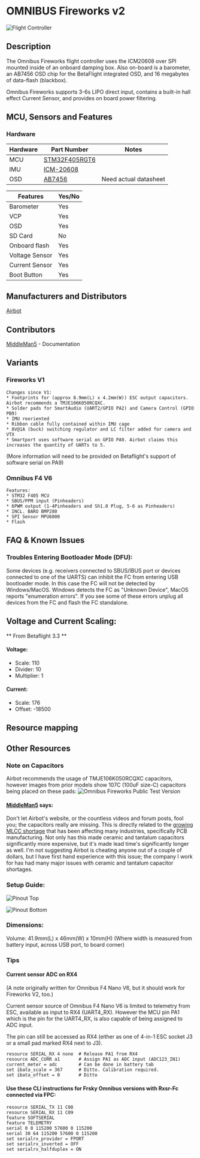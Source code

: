 # OMNIBUS Fireworks v2

![Flight Controller](https://image.ibb.co/gxmWGd/fireworksv2_1.jpg)

## Description

The Omnibus Fireworks flight controller uses the ICM20608
over SPI mounted inside of an onboard damping box.
Also on-board is a barometer, an AB7456 OSD chip for the BetaFlight integrated OSD, and 16 megabytes of data-flash (blackbox).

Omnibus Fireworks supports 3-6s LIPO direct input, contains a built-in hall effect Current Sensor, and provides on board power filtering.

## MCU, Sensors and Features

### Hardware

| Hardware | Part Number                                                                                    | Notes                 |
| -------- | ---------------------------------------------------------------------------------------------- | --------------------- |
| MCU      | [STM32F405RGT6](http://www.mouser.com/ds/2/389/DM00037051-492832.pdf)                          |                       |
| IMU      | [ICM-20608](https://store.invensense.com/datasheets/invensense/ICM-20608-G-ProductSpec-V1.pdf) |                       |
| OSD      | [AB7456](https://www.unmannedtechshop.co.uk/micro-osd-v2-3-ab7456/)                            | Need actual datasheet |

| Features       | Yes/No |
| -------------- | ------ |
| Barometer      | Yes    |
| VCP            | Yes    |
| OSD            | Yes    |
| SD Card        | No     |
| Onboard flash  | Yes    |
| Voltage Sensor | Yes    |
| Current Sensor | Yes    |
| Boot Button    | Yes    |

## Manufacturers and Distributors

[Airbot](https://store.myairbot.com/omnibusfireworksv2.html)

## Contributors

[MiddleMan5](https://github.com/MiddleMan5) - Documentation

## Variants

### Fireworks V1

    Changes since V1:
    * Footprints for (approx 8.9mm(L) x 4.2mm(W)) ESC output capacitors. Airbot recommends a TMJE106K050RCQXC.
    * Solder pads for SmartAudio (UART2/GPIO PA2) and Camera Control (GPIO PB9)
    * IMU reoriented
    * Ribbon cable fully contained within IMU cage
    * 8V@1A (buck) switching regulator and LC filter added for camera and VTX
    * Smartport uses software serial on GPIO PA9. Airbot claims this increases the quantity of UARTs to 5.

(More information will need to be provided on Betaflight's support of software serial on PA9)

### Omnibus F4 V6

    Features:
    * STM32 F405 MCU
    * SBUS/PPM input (Pinheaders)
    * 6PWM output (1-4Pinheaders and Sh1.0 Plug, 5-6 as Pinheaders)
    * INCL. BARO BMP280
    * SPI Sensor MPU6000
    * Flash

## FAQ & Known Issues

### Troubles Entering Bootloader Mode (DFU):

Some devices (e.g. receivers connected to SBUS/IBUS port or devices connected to one of the UARTS) can inhibit the FC from entering USB bootloader mode. In this case the FC will not be detected by Windows/MacOS. Windows detects the FC as "Unknown Device", MacOS reports "enumeration errors". If you see some of these errors unplug all devices from the FC and flash the FC standalone.

## Voltage and Current Scaling:

** From Betaflight 3.3 **

#### Voltage:

- Scale: 110
- Divider: 10
- Multiplier: 1

#### Current:

- Scale: 176
- Offset: -18500

## Resource mapping

## Other Resources

### Note on Capacitors

Airbot recommends the usage of TMJE106K050RCQXC capacitors, however images from prior models show 107C (100uF size-C) capacitors being placed on these pads:
![Omnibus Fireworks Public Test Version](https://image.ibb.co/iSd2wd/OFW_PTV.png)

#### [MiddleMan5](https://github.com/MiddleMan5) says:

Don't let Airbot's website, or the countless videos and forum posts, fool you; the capacitors really are missing. This is directly related to the [growing MLCC shortage](https://www.ttiinc.com/content/ttiinc/en/resources/marketeye/categories/passives/me-zogbi-20180302.html) that has been affecting many industries, specifically PCB manufacturing. Not only has this made ceramic and tantalum capacitors significantly more expensive, but it's made lead time's significantly longer as well. I'm not suggesting Airbot is cheating anyone out of a couple of dollars, but I have first hand experience with this issue; the company I work for has had many major issues with ceramic and tantalum capacitor shortages.

### Setup Guide:

![Pinout Top](https://image.ibb.co/j9uq9y/Fire_Works_Pinout2_51557_1528920698.jpg)

![Pinout Bottom](https://image.ibb.co/jTZwhJ/Fire_Works_Pinout1_70404_1528920698.jpg)

### Dimensions:

Volume: 41.9mm(L) x 46mm(W) x 10mm(H)
(Where width is measured from battery input, across USB port, to board corner)

### Tips

#### Current sensor ADC on RX4

(A note originally written for Omnibus F4 Nano V6, but it should work for Fireworks V2, too.)

Current sensor source of Omnibus F4 Nano V6 is limited to telemetry from ESC, available as input to RX4 (UART4_RX). However the MCU pin PA1 which is the pin for the UART4_RX, is also capable of being assigned to ADC input.

The pin can still be accessed as RX4 (either as one of 4-in-1 ESC socket J3 or a small pad marked RX4 next to J3).

```
resource SERIAL_RX 4 none  # Release PA1 from RX4
resource ADC_CURR a1       # Assign PA1 as ADC input (ADC123_IN1)
current_meter = adc        # Can be done in battery tab
set ibata_scale = 367      # Ditto. Calibration required.
set ibata_offset = 0       # Ditto
```

#### Use these CLI instructions for Frsky Omnibus versions with Rxsr-Fc connected via FPC:

```
resource SERIAL_TX 11 C08
resource SERIAL_RX 11 C09
feature SOFTSERIAL
feature TELEMETRY
serial 0 0 115200 57600 0 115200
serial 30 64 115200 57600 0 115200
set serialrx_provider = FPORT
set serialrx_inverted = OFF
set serialrx_halfduplex = ON
```
